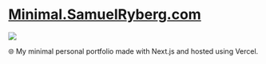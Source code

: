 # [Minimal.SamuelRyberg.com](https://minimal.samuelryberg.com/)

<div>
  <a aria-label="GitHub License" href="https://github.com/TheExeQ/minimal.samuelryberg.com/blob/main/LICENSE">
    <img src="https://img.shields.io/github/license/TheExeQ/minimal.samuelryberg.com?color=%2334D058&logo=github&style=flat-square&label=License">
  </a>
</div>

🌐 My minimal personal portfolio made with Next.js and hosted using Vercel.